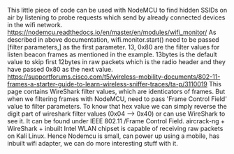 This little piece of code can be used with NodeMCU to find hidden SSIDs on air by listening to probe requests which send by already connected devices in the wifi network.
https://nodemcu.readthedocs.io/en/master/en/modules/wifi_monitor/ 
As described in above documentation, wifi.monitor.start() need to be passed [filter parameters,] as the first
parameter. 13, 0x80 are the filter values for listen beacon frames as mentioned in the example. 
13bytes is the default value to skip first 12bytes in raw packets which is the radio header and they have passed 0x80 as the next value.  
https://supportforums.cisco.com/t5/wireless-mobility-documents/802-11-frames-a-starter-guide-to-learn-wireless-sniffer-traces/ta-p/3110019
This page contains WireShark filter values, which are identicators of frames. But when we filtering frames with
NodeMCU, need to pass 'Frame Control Field' value to filter parameters. To know that hex value we can simply reverse the digit part of wireshark filter values (0x04 --> 0x40) or can use WireShark to see it. 
It can be found under IEEE 802.11 <frame subtype>/Frame Control Field.
aircrack-ng + WireShark + inbuilt Intel WLAN chipset is capable of receiving raw packets on Kali Linux.
Hence Nodemcu is small, can power up using a mobile, has inbuilt wifi adapter, we can do more interesting stuff with it.
